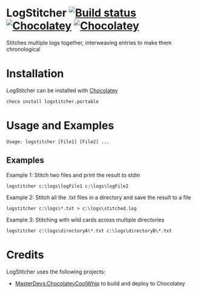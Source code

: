 # LogStitcher [![Build status](https://ci.appveyor.com/api/projects/status/nwhu2wwku7e0aitp/branch/master?svg=true)](https://ci.appveyor.com/project/jquintus/logstitcher/branch/master) [![Chocolatey](https://img.shields.io/chocolatey/dt/scriptcs.svg?style=flat-square)](https://chocolatey.org/packages/LogStitcher.portable) [![Chocolatey](https://img.shields.io/chocolatey/v/git.svg?style=flat-square)](https://chocolatey.org/packages/LogStitcher.portable)


Stitches multiple logs together, interweaving entries to make them chronological

# Installation
LogStitcher can be installed with [Chocolatey](https://chocolatey.org/)

    choco install logstitcher.portable
    
    
# Usage and Examples
    Usage: logstitcher [File1] [File2] ...

## Examples

Example 1:  Stitch two files and print the result to stdin

    logstitcher c:\logs\logFile1 c:\logs\logFile2
    
Example 2:  Stitch all the .txt files in a directory and save the result to a file
    
    logstitcher c:\logs\*.txt > c:\logs\stitched.log
    
Example 3:  Stitching with wild cards across multiple directories
    
    logstitcher c:\logs\directoryA\*.txt c:\logs\directoryB\*.txt 

# Credits

LogStitcher uses the following projects:

* [MasterDevs.ChocolateyCoolWhip](https://github.com/MasterDevs/ChocolateyCoolWhip) to build and deploy to Chocolatey

